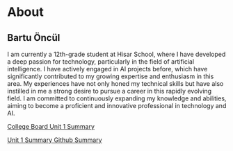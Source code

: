 # About

## Bartu Öncül

I am currently a 12th-grade student at Hisar School, where I have developed a deep passion for technology, particularly in the field of artificial intelligence. I have actively engaged in AI projects before, which have significantly contributed to my growing expertise and enthusiasm in this area. My experiences have not only honed my technical skills but have also instilled in me a strong desire to pursue a career in this rapidly evolving field. I am committed to continuously expanding my knowledge and abilities, aiming to become a proficient and innovative professional in technology and AI.



[College Board Unit 1 Summary](https://github.com/BartuOncul/bartuoncul.github.io/blob/main/Unit%201%20Coollage%20Board)

[Unit 1 Summary Github Summary]( https://github.com/BartuOncul/AP-CSA/tree/main/Unit%201/Ap%20Cs%20Unit%201)



